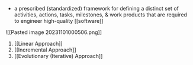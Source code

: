 - a prescribed (standardized) framework for defining a distinct set of activities, actions, tasks, milestones, & work products that are required to engineer high-quality [[software]]

![[Pasted image 20231101000506.png]]

1. [[Linear Approach]]
2. [[Incremental Approach]]
3. [[Evolutionary (Iterative) Approach]]